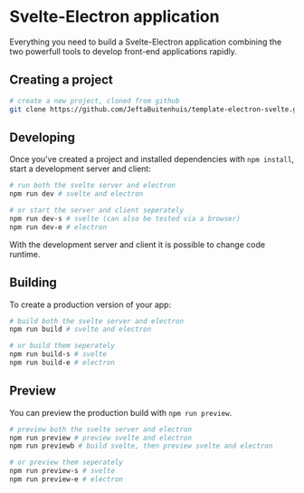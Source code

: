 # Svelte-Electron application

Everything you need to build a Svelte-Electron application combining the two powerfull tools to develop front-end applications rapidly.

## Creating a project

```bash
# create a new project, cloned from github
git clone https://github.com/JeftaBuitenhuis/template-electron-svelte.git
```

## Developing

Once you've created a project and installed dependencies with `npm install`, start a development server and client:

```bash
# run both the svelte server and electron
npm run dev # svelte and electron

# or start the server and client seperately
npm run dev-s # svelte (can also be tested via a browser)
npm run dev-e # electron
```

With the development server and client it is possible to change code runtime.

## Building

To create a production version of your app:

```bash
# build both the svelte server and electron
npm run build # svelte and electron

# or build them seperately
npm run build-s # svelte
npm run build-e # electron
```

## Preview

You can preview the production build with `npm run preview`.

```bash
# preview both the svelte server and electron
npm run preview # preview svelte and electron
npm run previewb # build svelte, then preview svelte and electron

# or preview them seperately
npm run preview-s # svelte
npm run preview-e # electron
```
